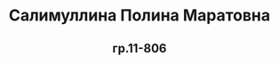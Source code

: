 <html>
    <body>
	<h1 align=center >
          Салимуллина Полина Маратовна
        </h1>
        <h2 align=center>
            <b>
               гр.11-806
             </b>
	  </h2>
   </body>
 </html>
